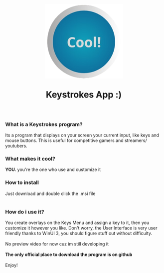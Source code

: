 <h1 align="center">
  <img src="https://github.com/BlueByte64/CoolKeystrokes/blob/master/Assets/AppIcon.png" width="250"> <p float="center">Keystrokes App :)</p>
</h1>

<br>
<h3>What is a Keystrokes program?</h3>
Its a program that displays on your screen your current input, like keys and mouse buttons. This is useful for competitive gamers and streamers/ youtubers. <br>
<h3>What makes it cool?</h3>
<b>YOU.</b> you're the one who use and customize it<br>
<h3>How to install</h3>
Just download and double click the .msi file <br>
<br>
<h3>How do i use it?</h3>
You create overlays on the Keys Menu and assign a key to it, then you customize it however you like.
Don't worry, the User Interface is very user friendly thanks to WinUI 3, you should figure stuff out without difficulty. <br>
<br>
No preview video for now cuz im still developing it
<br>
<br>
<b>The only official place to download the program is on github</b>
<br>
<br>
Enjoy!
